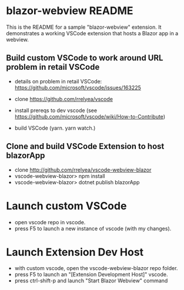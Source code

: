 # blazor-webview README

This is the README for a sample "blazor-webview" extension. It demonstrates a working VSCode
extension that hosts a Blazor app in a webview.

## Build custom VSCode to work around URL problem in retail VSCode

- details on problem in retail VSCode: https://github.com/microsoft/vscode/issues/163225

- clone https://github.com/rrelyea/vscode
- install prereqs to dev vscode (see https://github.com/microsoft/vscode/wiki/How-to-Contribute)
- build VSCode (yarn. yarn watch.)

## Clone and build VSCode Extension to host blazorApp
- clone http://github.com/rrelyea/vscode-webview-blazor
- vscode-webview-blazor> npm install
- vscode-webview-blazor> dotnet publish blazorApp

# Launch custom VSCode
- open vscode repo in vscode.
- press F5 to launch a new instance of vscode (with my changes).

# Launch Extension Dev Host
- with custom vscode, open the vscode-webview-blazor repo folder.
- press F5 to launch an "[Extension Development Host]" vscode.
- press ctrl-shift-p and launch "Start Blazor Webview" command
